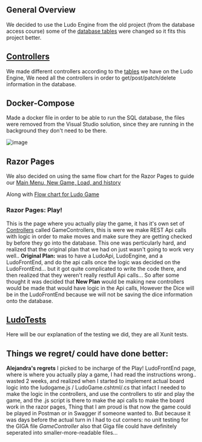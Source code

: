 ## General Overview
We decided to use the Ludo Engine from the old project (from the database access course) some of the [database tables](https://github.com/PGBSNH20/ludo-v2-group-2/blob/main/Documentation/ERDiagramLudo.png) were changed so it fits this project better.

## [Controllers](https://github.com/PGBSNH20/ludo-v2-group-2/blob/main/Documentation/Crontrollers.md)
We made different controllers according to the [tables](https://github.com/PGBSNH20/ludo-v2-group-2/blob/main/Documentation/ERDiagramLudo.png) we have on the Ludo Engine, We need all the controllers in order to get/post/patch/delete information in the database.

## Docker-Compose
Made a docker file in order to be able to run the SQL database, the files were removed from the Visual Studio solution, since they are running in the background they don't need to be there. 

![image](https://user-images.githubusercontent.com/70092696/118378991-ad003480-b5d7-11eb-9a80-d76c1006e12d.png)

## Razor Pages
We also decided on using the same flow chart for the Razor Pages to guide our [Main Menu, New Game, Load, and history](https://github.com/PGBSNH20/ludo-v2-group-2/blob/main/Documentation/Ludo%20-%20Menu.jpg)

Along with [Flow chart for Ludo Game](https://github.com/PGBSNH20/ludo-v2-group-2/blob/main/Documentation/Ludo%20-%20Basic%20Game%20Flow.jpg) 

### Razor Pages: Play!
This is the page where you actually play the game, it has it's own set of [Controllers](https://github.com/PGBSNH20/ludo-v2-group-2/blob/main/Documentation/Crontrollers.md) called GameControllers, this is were we make REST Api calls with logic in order to make moves and make sure they are getting checked by before they go into the database. This one was perticularly hard, and realized that the original plan that we had on just wasn't going to work very well..
**Original Plan:** was to have a LudoApi, LudoEngine, and a LudoFrontEnd, and do the api calls once the logic was decided on the LudoFrontEnd... but it got quite complicated to write the code there, and then realized that they weren't really restfull Api calls... 
So after some thought it was decided that **New Plan** would be making new controllers would be made that would have logic in the Api calls, However the Dice will be in the LudoFrontEnd because we will not be saving the dice information onto the database.

## [LudoTests](https://github.com/PGBSNH20/ludo-v2-group-2/blob/main/Documentation/LudoTests.md)
Here will be our explanation of the testing we did, they are all Xunit tests.

## Things we regret/ could have done better:
**Alejandra's regrets**
I picked to be incharge of the Play! LudoFrontEnd page, where is where you actually play a game, I had read the instructions wrong.. wasted 2 weeks, and realized when I started to implement actual board logic into the ludogame.js / LudoGame.cshtml/.cs that infact I needed to make the logic in the controllers, and use the controllers to stir and play the game,  and the .js script is there to make the api calls to make the board work in the razor pages, Thing that I am proud is that now the game could be played in Postman or in Swagger if someone wanted to. But because it was days before the actual turn in I had to cut corners: no unit testing for the GIGA file *GameController* also that Giga file could have definitely seperated into smaller-more-readable files...
